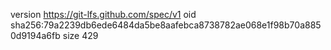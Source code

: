 version https://git-lfs.github.com/spec/v1
oid sha256:79a2239db6ede6484da5be8aafebca8738782ae068e1f98b70a8850d9194a6fb
size 429
